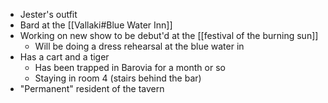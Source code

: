 - Jester's outfit
- Bard at the [[Vallaki#Blue Water Inn]]
- Working on new show to be debut'd at the [[festival of the burning sun]]
	- Will be doing a dress rehearsal at the blue water in 
- Has a cart and a tiger
	- Has been trapped in Barovia for a month or so
	- Staying in room 4 (stairs behind the bar)
- "Permanent" resident of the tavern
